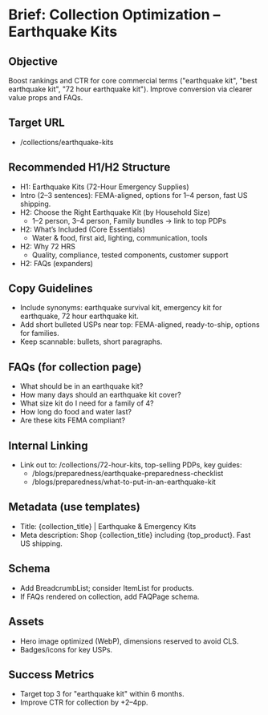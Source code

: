 # Brief: Collection Optimization – Earthquake Kits

## Objective
Boost rankings and CTR for core commercial terms ("earthquake kit", "best earthquake kit", "72 hour earthquake kit"). Improve conversion via clearer value props and FAQs.

## Target URL
- /collections/earthquake-kits

## Recommended H1/H2 Structure
- H1: Earthquake Kits (72-Hour Emergency Supplies)
- Intro (2–3 sentences): FEMA-aligned, options for 1–4 person, fast US shipping.
- H2: Choose the Right Earthquake Kit (by Household Size)
  - 1–2 person, 3–4 person, Family bundles → link to top PDPs
- H2: What’s Included (Core Essentials)
  - Water & food, first aid, lighting, communication, tools
- H2: Why 72 HRS
  - Quality, compliance, tested components, customer support
- H2: FAQs (expanders)

## Copy Guidelines
- Include synonyms: earthquake survival kit, emergency kit for earthquake, 72 hour earthquake kit.
- Add short bulleted USPs near top: FEMA-aligned, ready-to-ship, options for families.
- Keep scannable: bullets, short paragraphs.

## FAQs (for collection page)
- What should be in an earthquake kit?
- How many days should an earthquake kit cover?
- What size kit do I need for a family of 4?
- How long do food and water last?
- Are these kits FEMA compliant?

## Internal Linking
- Link out to: /collections/72-hour-kits, top-selling PDPs, key guides:
  - /blogs/preparedness/earthquake-preparedness-checklist
  - /blogs/preparedness/what-to-put-in-an-earthquake-kit

## Metadata (use templates)
- Title: {collection_title} | Earthquake & Emergency Kits
- Meta description: Shop {collection_title} including {top_product}. Fast US shipping.

## Schema
- Add BreadcrumbList; consider ItemList for products.
- If FAQs rendered on collection, add FAQPage schema.

## Assets
- Hero image optimized (WebP), dimensions reserved to avoid CLS.
- Badges/icons for key USPs.

## Success Metrics
- Target top 3 for "earthquake kit" within 6 months.
- Improve CTR for collection by +2–4pp.
